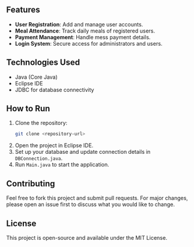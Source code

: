 
## Features

- **User Registration**: Add and manage user accounts.
- **Meal Attendance**: Track daily meals of registered users.
- **Payment Management**: Handle mess payment details.
- **Login System**: Secure access for administrators and users.

## Technologies Used

- Java (Core Java)
- Eclipse IDE
- JDBC for database connectivity

## How to Run

1. Clone the repository:
    ```bash
    git clone <repository-url>
    ```
2. Open the project in Eclipse IDE.
3. Set up your database and update connection details in `DBConnection.java`.
4. Run `Main.java` to start the application.

## Contributing

Feel free to fork this project and submit pull requests. For major changes, please open an issue first to discuss what you would like to change.

## License

This project is open-source and available under the MIT License.
